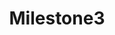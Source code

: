 ---
title: "Milestone3"
class: "milestone"
current : false
weight: 3
text: "Pioneer 1: V3 Network Beta"
---